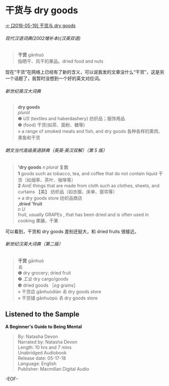 # 干货与 dry goods  
  
[☞ [2018-05-19] 干货与 dry goods ](https://mp.weixin.qq.com/s/JcYQJs3nAdmqA7yvrtqiow)    
  
###### 现代汉语词典(2002增补本)(汉英双语)  
>**干货** gānhuò  
指晒干、风干的果品。dried food and nuts  
  
现在“干货”在网络上已经有了新的含义，可以说我发的文章没什么“干货”，这是另一个话题了，我暂时没想到一个好的英文对应词。  
  
###### 新世纪英汉大词典  
>**dry goods**  
*plural*  
❶ *US* (textiles and haberdashery) 纺织品；服饰用品  
❷ (food) 干货(如茶、面粉、糖等)  
» a range of smoked meats and fish, and dry goods 各种各样的熏肉、熏鱼和干货  
  
###### 朗文当代高级英语辞典（英英·英汉双解）（第 5 版）  
>**'dry goods** *n  plural* 复数  
**1** goods such as tobacco, tea, and coffee that do not contain liquid 干货〔如烟草、茶叶、咖啡等〕  
**2** *AmE* things that are made from cloth such as clothes, sheets, and curtains 【美】 纺织品〔如衣服、床单、窗帘等〕  
» a dry goods store 纺织品商店  
**‚dried 'fruit**  
*n  U*  
fruit, usually GRAPEs , that has been dried and is often used in cooking 果脯，干果  
  
可以看到，干货和 dry goods 差别还挺大，和 dried fruits 很接近。  
  
###### 新世纪汉英大词典（第二版）  
>**干货** ɡānhuò  
*名*  
❶ dry grocery; dried fruit  
❷ *工业* dry cargo/goods  
❸ dried goods ［*eg* grains］  
» 干货店 ɡānhuòdiàn *名* dry goods store  
» 干货铺 ɡānhuòpù *名* dry goods store  
  
  
## Listened to the Sample  
**A Beginner's Guide to Being Mental**  
>By: Natasha Devon  
Narrated by: Natasha Devon  
Length: 10 hrs and 7 mins  
Unabridged Audiobook  
Release date: 05-17-18  
Language: English  
Publisher: Macmillan Digital Audio  
  
-EOF-  

